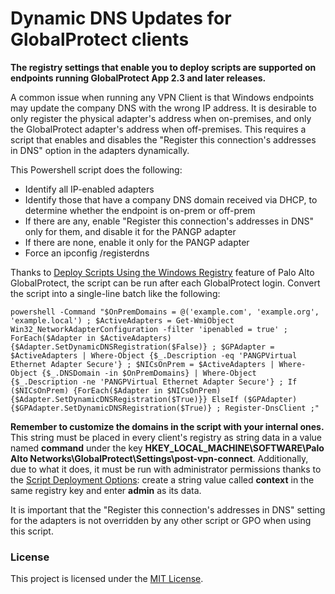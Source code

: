 # Dynamic DNS Updates for GlobalProtect clients

**The registry settings that enable you to deploy scripts are supported on endpoints running GlobalProtect App 2.3 and later releases.**

A common issue when running any VPN Client is that Windows endpoints may update the company DNS with the wrong IP address. It is desirable to only register the physical adapter's address when on-premises, and only the GlobalProtect adapter's address when off-premises. This requires a script that enables and disables the "Register this connection's addresses in DNS" option in the adapters dynamically.

This Powershell script does the following:

- Identify all IP-enabled adapters
- Identify those that have a company DNS domain received via DHCP, to determine whether the endpoint is on-prem or off-prem
- If there are any, enable "Register this connection's addresses in DNS" only for them, and disable it for the PANGP adapter
- If there are none, enable it only for the PANGP adapter
- Force an ipconfig /registerdns

Thanks to [Deploy Scripts Using the Windows Registry](https://docs.paloaltonetworks.com/globalprotect/9-1/globalprotect-admin/globalprotect-apps/deploy-app-settings-transparently/deploy-app-settings-to-windows-endpoints/deploy-scripts-using-the-windows-registry) feature of Palo Alto GlobalProtect, the script can be run after each GlobalProtect login. Convert the script into a single-line batch like the following:

```powershell -Command "$OnPremDomains = @('example.com', 'example.org', 'example.local') ; $ActiveAdapters = Get-WmiObject Win32_NetworkAdapterConfiguration -filter 'ipenabled = true' ; ForEach($Adapter in $ActiveAdapters) {$Adapter.SetDynamicDNSRegistration($False)} ; $GPAdapter = $ActiveAdapters | Where-Object {$_.Description -eq 'PANGPVirtual Ethernet Adapter Secure'} ; $NICsOnPrem = $ActiveAdapters | Where-Object {$_.DNSDomain -in $OnPremDomains} | Where-Object {$_.Description -ne 'PANGPVirtual Ethernet Adapter Secure'} ; If ($NICsOnPrem) {ForEach($Adapter in $NICsOnPrem) {$Adapter.SetDynamicDNSRegistration($True)}} ElseIf ($GPAdapter) {$GPAdapter.SetDynamicDNSRegistration($True)} ; Register-DnsClient ;"```

**Remember to customize the domains in the script with your internal ones.** This string must be placed in every client's registry as string data in a value named **command** under the key **HKEY_LOCAL_MACHINE\SOFTWARE\Palo Alto Networks\GlobalProtect\Settings\post-vpn-connect**. Additionally, due to what it does, it must be run with administrator permissions thanks to the [Script Deployment Options](https://docs.paloaltonetworks.com/globalprotect/9-1/globalprotect-admin/globalprotect-apps/deploy-app-settings-transparently/customizable-app-settings/script-deployment-options): create a string value called **context** in the same registry key and enter **admin** as its data.

It is important that the "Register this connection's addresses in DNS" setting for the adapters is not overridden by any other script or GPO when using this script.

### License

This project is licensed under the [MIT License](https://github.com/o5edaxi/palo-gp-fix-ddns/blob/main/LICENSE).
